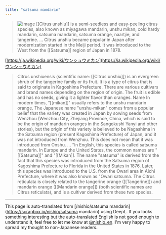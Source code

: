 ```yaml
---
title: "satsuma mandarin"
---
```


> ![image](https://gyazo.com/1490a1c3bf6ccb60150bad33856b4307/thumb/1000)
> [[Citrus unshiu]] is a semi-seedless and easy-peeling citrus species, also known as miyagawa mandarin, unshu mikan, cold hardy mandarin, satsuma mandarin, satsuma orange, naartjie, and tangerine.
>  ... Citrus unshiu became popular in Japan after modernization started in the Meiji period. It was introduced to the West from the [[Satsuma]] region of Japan in 1878.

[https://ja.wikipedia.org/wiki/ウンシュウミカン](https://ja.wikipedia.org/wiki/ウンシュウミカン)
> Citrus unshiuensis (scientific name: [[Citrus unshiu]]) is an evergreen shrub of the tangerine family or its fruit. It is a type of citrus that is said to originate in Kagoshima Prefecture. There are various cultivars and brand names depending on the region of origin. The fruit is edible and has no seeds, giving it a lighter flavor than oranges.
>  Name
>  In modern times, "[[mikan]]" usually refers to the unshu mandarin orange. The Japanese name "unshu-mikan" comes from a popular belief that the variety was created in Japan by sowing seeds from Wenzhou (Wenzhou City, Zhejiang Province, China, which is said to be the origin of mandarin oranges in the Sangokushi Yanyi and other stories), but the origin of this variety is believed to be Nagashima in the Satsuma region (present Kagoshima Prefecture) of Japan, and it was not introduced from Wenzhou. This does not mean that it was introduced from Onshu.
> ...
>  "In English, this species is called satsuma mandarin. In Europe and the United States, the common names are "[[Satsuma]]" and "[[Mikan]]. The name "satsuma" is derived from the fact that this species was introduced from the Satsuma region of Kagoshima Prefecture to Florida in the United States in 1876. Later, this species was introduced to the U.S. from the Owari area in Aichi Prefecture, where it was also known as "Owari satsuma.
>  The Citrus reticulata is closely related to the tangerine orange ([[Tangerine]]) and mandarin orange ([[Mandarin orange]]) (both scientific names are Citrus reticulata), and is a cultivar derived from these two species.

---
This page is auto-translated from [/nishio/satsuma mandarin](https://scrapbox.io/nishio/satsuma mandarin) using DeepL. If you looks something interesting but the auto-translated English is not good enough to understand it, feel free to let me know at [@nishio_en](https://twitter.com/nishio_en). I'm very happy to spread my thought to non-Japanese readers.